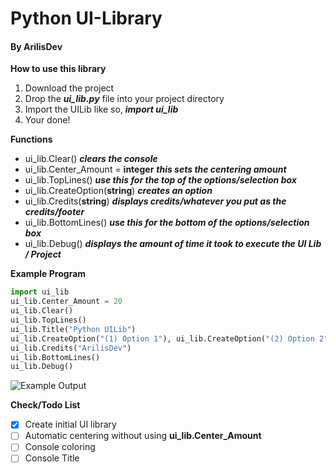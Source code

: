 # Python UI-Library
#### By ArilisDev

__How to use this library__

1. Download the project
2. Drop the __*ui_lib.py*__ file into your project directory
3. Import the UILib like so, __*import ui_lib*__
4. Your done!

__Functions__

* ui_lib.Clear() __*clears the console*__
* ui_lib.Center_Amount = __integer__ __*this sets the centering amount*__
* ui_lib.TopLines() __*use this for the top of the options/selection box*__
* ui_lib.CreateOption(__string__) __*creates an option*__
* ui_lib.Credits(__string__) __*displays credits/whatever you put as the credits/footer*__
* ui_lib.BottomLines() __*use this for the bottom of the options/selection box*__
* ui_lib.Debug() __*displays the amount of time it took to execute the UI Lib / Project*__

__Example Program__

```python
import ui_lib
ui_lib.Center_Amount = 20
ui_lib.Clear()
ui_lib.TopLines()
ui_lib.Title("Python UILib")
ui_lib.CreateOption("(1) Option 1"), ui_lib.CreateOption("(2) Option 2"), ui_lib.CreateOption("(3) Option 3")
ui_lib.Credits("ArilisDev")
ui_lib.BottomLines()
ui_lib.Debug()
```
![Example Output](https://cdn.zuros.info/uploader/files/da6npcvenex1xd8.png)

__Check/Todo List__

- [X] Create initial UI library
- [ ] Automatic centering without using __ui_lib.Center_Amount__
- [ ] Console coloring
- [ ] Console Title
